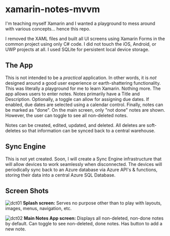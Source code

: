 # xamarin-notes-mvvm
I'm teaching myself Xamarin and I wanted a playground to mess around with various concepts... hence this repo.

I removed the XAML files and built all UI screens using Xamarin Forms in the common project using only C# code.  I did not touch the iOS, Android, or UWP projects at all.  I used SQLite for persistent local device storage.

## The App
This is not intended to be a _practical_ application.  In other words, it is _not_ designed around a good user experience or earth-shattering functionality.  This was literally a playground for me to learn Xamarin.  Nothing more.  The app allows users to enter notes.  Notes primarily have a Title and Description.  Optionally, a toggle can allow for assigning due dates.  If enabled, due dates are selected using a calendar control.  Finally, notes can be marked as "done".  On the main screen, only "not done" notes are shown.  However, the user can toggle to see all non-deleted notes.

Notes can be created, edited, updated, and deleted.  All deletes are soft-deletes so that information can be synced back to a central warehouse.

## Sync Engine
This is not yet created.  Soon, I will create a Sync Engine infrastructure that will allow devices to work seamlessly when disconnected.  The devices will periodically sync back to an Azure database via Azure API's & functions, storing their data into a central Azure SQL Database.

## Screen Shots
![dct01](https://user-images.githubusercontent.com/9728334/68090708-2a1fea80-fe34-11e9-8f2d-ff33a9be05b5.png)
**Splash screen:** Serves no purpose other than to play with layouts, images, menus, navigation, etc.

![dct02](https://user-images.githubusercontent.com/9728334/68090929-e8dd0a00-fe36-11e9-8c64-2b9e8da2bd76.png)
**Main Notes App screen:** Displays all non-deleted, non-done notes by default.  Can toggle to see non-deleted, done notes.  Has button to add a new note.
